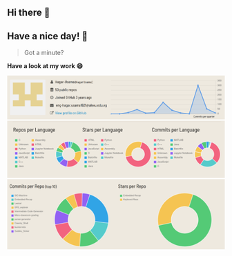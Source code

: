 ## Hi there 👋

## Have a nice day!  🙏


> Got a minute?

 **Have a look at my work 😄**

<img src="images/github1.png">
<img src="images/github2.png">
<img src="images/github4.png">


<!--
**Hagar-Usama/Hagar-Usama** is a ✨ _special_ ✨ repository because its `README.md` (this file) appears on your GitHub profile.

Here are some ideas to get you started:

- 🔭 I’m currently working on ...
- 🌱 I’m currently learning ...
- 👯 I’m looking to collaborate on ...
- 🤔 I’m looking for help with ...
- 💬 Ask me about ...
- 📫 How to reach me: ...
- 😄 Pronouns: ...
- ⚡ Fun fact: ...
-->
